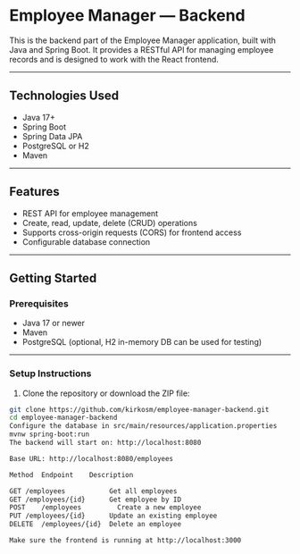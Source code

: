# Employee Manager — Backend

This is the backend part of the Employee Manager application, built with Java and Spring Boot. It provides a RESTful API for managing employee records and is designed to work with the React frontend.

---

## Technologies Used

- Java 17+
- Spring Boot
- Spring Data JPA
- PostgreSQL or H2
- Maven

---

## Features

- REST API for employee management
- Create, read, update, delete (CRUD) operations
- Supports cross-origin requests (CORS) for frontend access
- Configurable database connection

---

## Getting Started

### Prerequisites

- Java 17 or newer
- Maven
- PostgreSQL (optional, H2 in-memory DB can be used for testing)

---

### Setup Instructions

1. Clone the repository or download the ZIP file:

```bash
git clone https://github.com/kirkosm/employee-manager-backend.git
cd employee-manager-backend
Configure the database in src/main/resources/application.properties
mvnw spring-boot:run
The backend will start on: http://localhost:8080

Base URL: http://localhost:8080/employees

Method	Endpoint	Description

GET	/employees	         Get all employees
GET	/employees/{id}   	 Get employee by ID
POST	/employees	       Create a new employee
PUT	/employees/{id}	     Update an existing employee
DELETE	/employees/{id}	 Delete an employee

Make sure the frontend is running at http://localhost:3000
